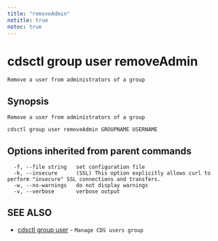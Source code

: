 ```yaml
---
title: "removeAdmin"
notitle: true
notoc: true
---
```

# cdsctl group user removeAdmin

`Remove a user from administrators of a group`

## Synopsis

`Remove a user from administrators of a group`

```
cdsctl group user removeAdmin GROUPNAME USERNAME
```

## Options inherited from parent commands

```
  -f, --file string   set configuration file
  -k, --insecure      (SSL) This option explicitly allows curl to perform "insecure" SSL connections and transfers.
  -w, --no-warnings   do not display warnings
  -v, --verbose       verbose output
```

## SEE ALSO

* [cdsctl group user](/docs/components/cdsctl/group/user/)	 - `Manage CDS users group`

